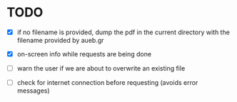 # TODO

- [x] if no filename is provided, dump the pdf in the current directory with
  the filename provided by aueb.gr
- [x] on-screen info while requests are being done
- [ ] warn the user if we are about to overwrite an existing file
- [ ] check for internet connection before requesting (avoids error messages)

